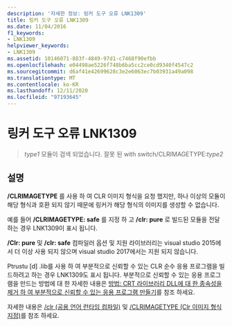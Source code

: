 ```yaml
---
description: '자세한 정보: 링커 도구 오류 LNK1309'
title: 링커 도구 오류 LNK1309
ms.date: 11/04/2016
f1_keywords:
- LNK1309
helpviewer_keywords:
- LNK1309
ms.assetid: 10146071-883f-4849-97d1-c7468f90efbb
ms.openlocfilehash: e04498ae5226f748b6ba5cc2ce0cd9340f4547c2
ms.sourcegitcommit: d6af41e42699628c3e2e6063ec7b03931a49a098
ms.translationtype: MT
ms.contentlocale: ko-KR
ms.lasthandoff: 12/11/2020
ms.locfileid: "97193645"
---
```

# <a name="linker-tools-error-lnk1309"></a>링커 도구 오류 LNK1309

> *type1* 모듈이 검색 되었습니다. 잘못 된 with switch/CLRIMAGETYPE:*type2*

## <a name="remarks"></a>설명

**/CLRIMAGETYPE** 를 사용 하 여 CLR 이미지 형식을 요청 했지만, 하나 이상의 모듈이 해당 형식과 호환 되지 않기 때문에 링커가 해당 형식의 이미지를 생성할 수 없습니다.

예를 들어 **/CLRIMAGETYPE: safe** 를 지정 하 고 **/clr: pure** 로 빌드된 모듈을 전달 하는 경우 LNK1309이 표시 됩니다.

**/Clr: pure** 및 **/clr: safe** 컴파일러 옵션 및 지원 라이브러리는 visual studio 2015에서 더 이상 사용 되지 않으며 visual studio 2017에서는 지원 되지 않습니다.

Ptrustu [d] .lib를 사용 하 여 부분적으로 신뢰할 수 있는 CLR 순수 응용 프로그램을 빌드하려고 하는 경우 LNK1309도 표시 됩니다. 부분적으로 신뢰할 수 있는 응용 프로그램을 만드는 방법에 대 한 자세한 내용은 [방법: CRT 라이브러리 DLL에 대 한 종속성을 제거 하 여 부분적으로 신뢰할 수 있는 응용 프로그램 만들기](../../dotnet/create-a-partially-trusted-application.md)를 참조 하세요.

자세한 내용은 [/clr (공용 언어 런타임 컴파일)](../../build/reference/clr-common-language-runtime-compilation.md) 및 [/CLRIMAGETYPE (Clr 이미지 형식 지정)](../../build/reference/clrimagetype-specify-type-of-clr-image.md)를 참조 하세요.
